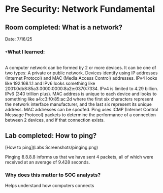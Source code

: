 # Pre Security: Network Fundamental
## Room completed: What is a network?

Date: 7/16/25

### ◦What I learned:
<br>
A computer network can be formed by 2 or more devices. It can be one of two types: A private or public network. 
Devices identify using IP addresses (Internet Protocol) and MAC (Media Access Control) addresses. 
IPv4 looks like 192.168.1.1  and IPv6 looks something like 2001:0db8:85a3:0000:0000:8a2e:0370:7334. IPv4 is limited to 4.29 billion. 
IPv6 (340 trillion plus). MAC address is unique to each device and looks to something like a4:c3:f0:85:ac:2d where the first 
six characters represent the network interface manufacturer, and the last six represent its unique address. MAC addresses can 
be spoofed. Ping uses ICMP (Internet Control Message Protocol) packets to determine the performance of a connection between 2 
devices, and if that connection exists.

## Lab completed: How to ping?
[How to ping](Labs Screenshots/pinging.png)

Pinging 8.8.8.8 informs us that we have sent 4 packets, all of which were received at an average of 9.428 seconds.
### Why does this matter to SOC analysts?
Helps understand how computers connects
